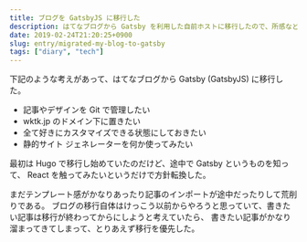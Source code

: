 ```yaml
---
title: ブログを GatsbyJS に移行した
description: はてなブログから Gatsby を利用した自前ホストに移行したので、所感など
date: 2019-02-24T21:20:25+0900
slug: entry/migrated-my-blog-to-gatsby
tags: ["diary", "tech"]
---
```

下記のような考えがあって、はてなブログから Gatsby (GatsbyJS) に移行した。

- 記事やデザインを Git で管理したい
- wktk.jp のドメイン下に置きたい
- 全て好きにカスタマイズできる状態にしておきたい
- 静的サイト ジェネレーターを何か使ってみたい

最初は Hugo で移行し始めていたのだけど、途中で Gatsby というものを知って、
React を触ってみたいというだけで方針転換した。

まだテンプレート感がかなりあったり記事のインポートが途中だったりして荒削りである。
ブログの移行自体はけっこう以前からやろうと思っていて、書きたい記事は移行が終わってからにしようと考えていたら、
書きたい記事がかなり溜まってきてしまって、とりあえず移行を優先した。
